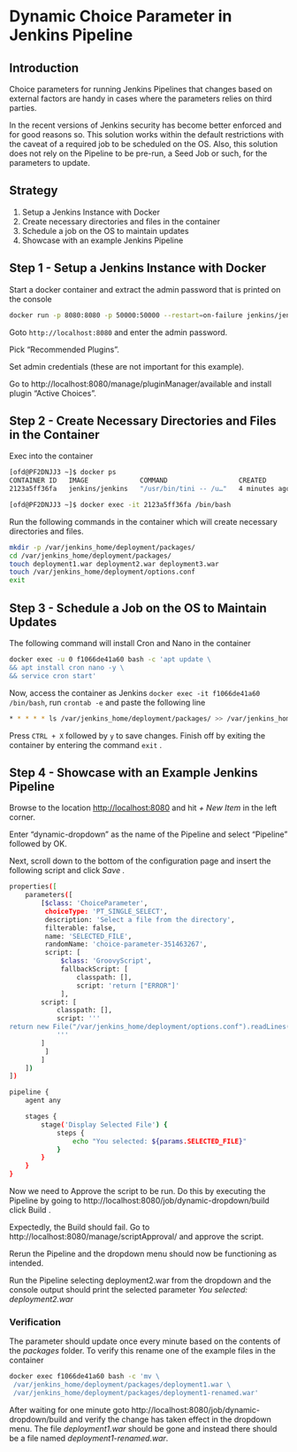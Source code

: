 # Dynamic Choice Parameter in Jenkins Pipeline

## Introduction

Choice parameters for running Jenkins Pipelines that changes based on external factors are handy in cases where the parameters relies on third parties.

In the recent versions of Jenkins security has become better enforced and for good reasons so. This solution works within the default restrictions with the caveat of a required job to be scheduled on the OS. Also, this solution does not rely on the Pipeline to be pre-run, a Seed Job or such, for the parameters to update.

## Strategy

1. Setup a Jenkins Instance with Docker
2. Create necessary directories and files in the container
3. Schedule a job on the OS to maintain updates
4. Showcase with an example Jenkins Pipeline

## Step 1 - Setup a Jenkins Instance with Docker

Start a docker container and extract the admin password that is printed on the console

```bash
docker run -p 8080:8080 -p 50000:50000 --restart=on-failure jenkins/jenkins
```

Goto `http://localhost:8080` and enter the admin password.

Pick “Recommended Plugins”.

Set admin credentials (these are not important for this example).

Go to http://localhost:8080/manage/pluginManager/available and install plugin “Active Choices”. 

## Step 2 - Create Necessary Directories and Files in the Container

Exec into the container

```bash
[ofd@PF2DNJJ3 ~]$ docker ps
CONTAINER ID   IMAGE             COMMAND                  CREATED         STATUS         PORTS                                              NAMES
2123a5ff36fa   jenkins/jenkins   "/usr/bin/tini -- /u…"   4 minutes ago   Up 4 minutes   0.0.0.0:8080->8080/tcp, 0.0.0.0:50000->50000/tcp   optimistic_ramanujan

[ofd@PF2DNJJ3 ~]$ docker exec -it 2123a5ff36fa /bin/bash
```

Run the following commands in the container which will create necessary directories and files.

```bash
mkdir -p /var/jenkins_home/deployment/packages/
cd /var/jenkins_home/deployment/packages/
touch deployment1.war deployment2.war deployment3.war
touch /var/jenkins_home/deployment/options.conf
exit
```

## Step 3 - Schedule a Job on the OS to Maintain Updates

The following command will install Cron and Nano in the container

```bash
docker exec -u 0 f1066de41a60 bash -c 'apt update \
&& apt install cron nano -y \
&& service cron start'
```

Now, access the container as Jenkins `docker exec -it f1066de41a60 /bin/bash`, run `crontab -e` and paste the following line

```bash
* * * * * ls /var/jenkins_home/deployment/packages/ >> /var/jenkins_home/deployment/options.conf
```

Press `CTRL + X` followed by `y` to save changes. Finish off by exiting the container by entering the command `exit` .

## Step 4 - Showcase with an Example Jenkins Pipeline

Browse to the location [http://localhost:8080](http://localhost:8080/manage/pluginManager/available) and hit *+ New Item* in the left corner.

Enter “dynamic-dropdown” as the name of the Pipeline and select “Pipeline” followed by OK.

Next, scroll down to the bottom of the configuration page and insert the following script and click *Save .*

```bash
properties([
    parameters([
        [$class: 'ChoiceParameter', 
         choiceType: 'PT_SINGLE_SELECT', 
         description: 'Select a file from the directory', 
         filterable: false, 
         name: 'SELECTED_FILE', 
         randomName: 'choice-parameter-351463267', 
         script: [
             $class: 'GroovyScript', 
             fallbackScript: [
                 classpath: [], 
                 script: 'return ["ERROR"]'
             ], 
        script: [
            classpath: [], 
            script: '''
return new File("/var/jenkins_home/deployment/options.conf").readLines()
            '''
        ]
         ]
        ]
    ])
])

pipeline {
    agent any

    stages {
        stage('Display Selected File') {
            steps {
                echo "You selected: ${params.SELECTED_FILE}"
            }
        }
    }
}
```

Now we need to Approve the script to be run. Do this by executing the Pipeline by going to http://localhost:8080/job/dynamic-dropdown/build click Build .

Expectedly, the Build should fail. Go to http://localhost:8080/manage/scriptApproval/ and approve the script.

Rerun the Pipeline and the dropdown menu should now be functioning as intended.

Run the Pipeline selecting deployment2.war from the dropdown and the console output should print the selected parameter *You selected: deployment2.war*

### Verification

The parameter should update once every minute based on the contents of the *packages* folder. To verify this rename one of the example files in the container

```bash
docker exec f1066de41a60 bash -c 'mv \
 /var/jenkins_home/deployment/packages/deployment1.war \
 /var/jenkins_home/deployment/packages/deployment1-renamed.war'
```

After waiting for one minute goto http://localhost:8080/job/dynamic-dropdown/build and verify the change has taken effect in the dropdown menu. The file *deployment1.war* should be gone and instead there should be a file named *deployment1-renamed.war*.
